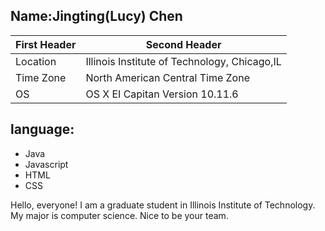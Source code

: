 ## Name:Jingting(Lucy) Chen

First Header|Second Header
------------|---------------------------------------
Location|Illinois Institute of Technology, Chicago,IL
Time Zone| North American Central Time Zone
OS|OS X EI Capitan Version 10.11.6

## language:
* Java
* Javascript
* HTML
* CSS

Hello, everyone! I am a graduate student in Illinois Institute of Technology. My major is computer science. 
Nice to be your team.
